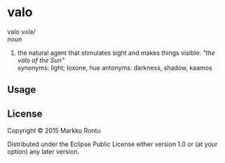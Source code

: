 valo
======
valo
_vʌlə/_<br>
_noun_

1. the natural agent that stimulates sight and makes things visible.
_"the valo of the Sun"_<br>
synonyms: light; loxone, hue
antonyms: darkness, shadow, kaamos

## Usage

## License

Copyright © 2015 Markku Rontu

Distributed under the Eclipse Public License either version 1.0 or (at
your option) any later version.

